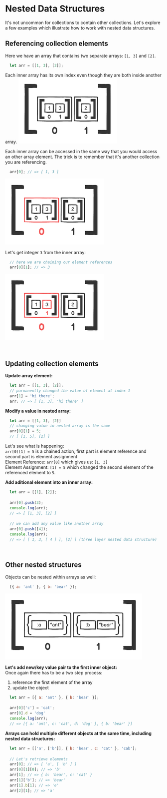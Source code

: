 # Nested Data Structures

It's not uncommon for collections to contain other collections. Let's explore a few examples which illustrate how to work with nested data structures.

## **Referencing collection elements**
Here we have an array that contains two separate arrays: `[1, 3]` and `[2]`.
```javascript
  let arr = [[1, 3], [2]];
```
Each inner array has its own index even though they are both inside another array.
![nested array diagram](nested-array-diagram.png)

Each inner array can be accessed in the same way that you would access an other array element. The trick is to remember that it's another collection you are referencing.
```javascript
  arr[0]; // => [ 1, 3 ]
```
![nested inner array diagram](nested-inner-array-diagram.png)

Let's get integer `3` from the inner array:
```javascript
  // here we are chaining our element references
  arr[0][1]; // => 3
```
![nested inner array element diagram](nested-inner-array-element-diagram.png)

&nbsp;

## **Updating collection elements**

**Update array element:**
```javascript
  let arr = [[1, 3], [2]];
  // parmanently changed the value of element at index 1
  arr[1] = 'hi there';
  arr; // => [ [1, 3], 'hi there' ]
```

**Modify a value in nested array:**
```javascript
  let arr = [[1, 3], [2]]
  // changing value in nested array is the same
  arr[0][1] = 5;
  // [ [1, 5], [2] ]
```
Let's see what is happening:  
`arr[0][1] = 5` is a chained action, first part is element reference and second part is element assignment  
Element Reference: `arr[0]` which gives us: `[1, 3]`  
Element Assignment: `[1] = 5` which changed the second element of the referenced element to `5`.

**Add aditional element into an inner array:**
```javascript
  let arr = [[1], [2]];

  arr[0].push(3);
  console.log(arr);
  // => [ [1, 3], [2] ]

  // we can add any value like another array
  arr[0].push([4]);
  console.log(arr);
  // => [ [ 1, 3, [ 4 ] ], [2] ] (three layer nested data structure)
```

&nbsp;

## **Other nested structures**

Objects can be nested within arrays as well:

```javascript
  [{ a: 'ant' }, { b: 'bear' }];
```
![array of objects](array-of-hashes.png)

**Let's add new/key value pair to the first inner object:**  
Once again there has to be a two step process:  
1. reference the first element of the array
2. update the object

```javascript
  let arr = [{ a: 'ant' }, { b: 'bear' }];

  arr[0]['c'] = 'cat';
  arr[0].d = 'dog'
  console.log(arr);
  // => [{ a: 'ant', c: 'cat', d: 'dog' }, { b: 'bear' }]
```

**Arrays can hold multiple different objects at the same time, including nested data structures:**
```javascript
  let arr = [['a', ['b']], { b: 'bear', c: 'cat' }, 'cab'];

  // Let's retrieve elements
  arr[0]; // => [ 'a', [ 'b' ] ]
  arr[0][1][0]; // => 'b'
  arr[1]; // => { b: 'bear', c: 'cat' }
  arr[1]['b']; // => 'bear'
  arr[1].b[1]; // => 'e'
  arr[2][1]; // => 'a'
```